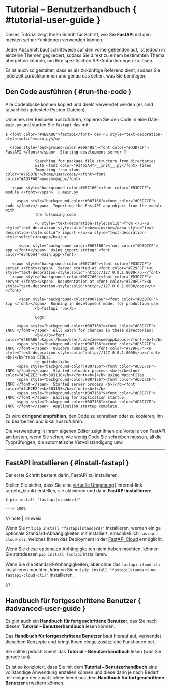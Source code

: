 # Tutorial – Benutzerhandbuch { #tutorial-user-guide }

Dieses Tutorial zeigt Ihnen Schritt für Schritt, wie Sie **FastAPI** mit den meisten seiner Funktionen verwenden können.

Jeder Abschnitt baut schrittweise auf den vorhergehenden auf, ist jedoch in einzelne Themen gegliedert, sodass Sie direkt zu einem bestimmten Thema übergehen können, um Ihre spezifischen API-Anforderungen zu lösen.

Es ist auch so gestaltet, dass es als zukünftige Referenz dient, sodass Sie jederzeit zurückkommen und genau das sehen, was Sie benötigen.

## Den Code ausführen { #run-the-code }

Alle Codeblöcke können kopiert und direkt verwendet werden (es sind tatsächlich getestete Python-Dateien).

Um eines der Beispiele auszuführen, kopieren Sie den Code in eine Datei `main.py` und starten Sie `fastapi dev` mit:

<div class="termy">

```console
$ <font color="#4E9A06">fastapi</font> dev <u style="text-decoration-style:solid">main.py</u>

  <span style="background-color:#009485"><font color="#D3D7CF"> FastAPI </font></span>  Starting development server 🚀

             Searching for package file structure from directories
             with <font color="#3465A4">__init__.py</font> files
             Importing from <font color="#75507B">/home/user/code/</font><font color="#AD7FA8">awesomeapp</font>

   <span style="background-color:#007166"><font color="#D3D7CF"> module </font></span>  🐍 main.py

     <span style="background-color:#007166"><font color="#D3D7CF"> code </font></span>  Importing the FastAPI app object from the module with
             the following code:

             <u style="text-decoration-style:solid">from </u><u style="text-decoration-style:solid"><b>main</b></u><u style="text-decoration-style:solid"> import </u><u style="text-decoration-style:solid"><b>app</b></u>

      <span style="background-color:#007166"><font color="#D3D7CF"> app </font></span>  Using import string: <font color="#3465A4">main:app</font>

   <span style="background-color:#007166"><font color="#D3D7CF"> server </font></span>  Server started at <font color="#729FCF"><u style="text-decoration-style:solid">http://127.0.0.1:8000</u></font>
   <span style="background-color:#007166"><font color="#D3D7CF"> server </font></span>  Documentation at <font color="#729FCF"><u style="text-decoration-style:solid">http://127.0.0.1:8000/docs</u></font>

      <span style="background-color:#007166"><font color="#D3D7CF"> tip </font></span>  Running in development mode, for production use:
             <b>fastapi run</b>

             Logs:

     <span style="background-color:#007166"><font color="#D3D7CF"> INFO </font></span>  Will watch for changes in these directories:
             <b>[</b><font color="#4E9A06">&apos;/home/user/code/awesomeapp&apos;</font><b>]</b>
     <span style="background-color:#007166"><font color="#D3D7CF"> INFO </font></span>  Uvicorn running on <font color="#729FCF"><u style="text-decoration-style:solid">http://127.0.0.1:8000</u></font> <b>(</b>Press CTRL+C
             to quit<b>)</b>
     <span style="background-color:#007166"><font color="#D3D7CF"> INFO </font></span>  Started reloader process <b>[</b><font color="#34E2E2"><b>383138</b></font><b>]</b> using WatchFiles
     <span style="background-color:#007166"><font color="#D3D7CF"> INFO </font></span>  Started server process <b>[</b><font color="#34E2E2"><b>383153</b></font><b>]</b>
     <span style="background-color:#007166"><font color="#D3D7CF"> INFO </font></span>  Waiting for application startup.
     <span style="background-color:#007166"><font color="#D3D7CF"> INFO </font></span>  Application startup complete.
```

</div>

Es wird **dringend empfohlen**, den Code zu schreiben oder zu kopieren, ihn zu bearbeiten und lokal auszuführen.

Die Verwendung in Ihrem eigenen Editor zeigt Ihnen die Vorteile von FastAPI am besten, wenn Sie sehen, wie wenig Code Sie schreiben müssen, all die Typprüfungen, die automatische Vervollständigung usw.

---

## FastAPI installieren { #install-fastapi }

Der erste Schritt besteht darin, FastAPI zu installieren.

Stellen Sie sicher, dass Sie eine [virtuelle Umgebung](../virtual-environments.md){.internal-link target=_blank} erstellen, sie aktivieren und dann **FastAPI installieren**:

<div class="termy">

```console
$ pip install "fastapi[standard]"

---> 100%
```

</div>

/// note | Hinweis

Wenn Sie mit `pip install "fastapi[standard]"` installieren, werden einige optionale Standard-Abhängigkeiten mit installiert, einschließlich `fastapi-cloud-cli`, welches Ihnen das Deployment in der <a href="https://fastapicloud.com" class="external-link" target="_blank">FastAPI Cloud</a> ermöglicht.

Wenn Sie diese optionalen Abhängigkeiten nicht haben möchten, können Sie stattdessen `pip install fastapi` installieren.

Wenn Sie die Standard-Abhängigkeiten, aber ohne das `fastapi-cloud-cli` installieren möchten, können Sie mit `pip install "fastapi[standard-no-fastapi-cloud-cli]"` installieren.

///

## Handbuch für fortgeschrittene Benutzer { #advanced-user-guide }

Es gibt auch ein **Handbuch für fortgeschrittene Benutzer**, das Sie nach diesem **Tutorial – Benutzerhandbuch** lesen können.

Das **Handbuch für fortgeschrittene Benutzer** baut hierauf auf, verwendet dieselben Konzepte und bringt Ihnen einige zusätzliche Funktionen bei.

Sie sollten jedoch zuerst das **Tutorial – Benutzerhandbuch** lesen (was Sie gerade tun).

Es ist so konzipiert, dass Sie mit dem **Tutorial – Benutzerhandbuch** eine vollständige Anwendung erstellen können und diese dann je nach Bedarf mit einigen der zusätzlichen Ideen aus dem **Handbuch für fortgeschrittene Benutzer** erweitern können.

